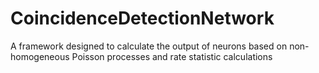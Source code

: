 # CoincidenceDetectionNetwork
A framework designed to calculate the output of neurons based on non-homogeneous Poisson processes and rate statistic calculations
